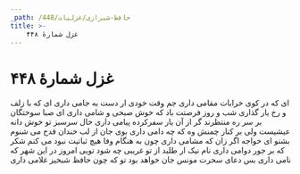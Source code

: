 ```yaml
---
_path: /حافظ-شیرازی/غزلیات/448
title: >-
    غزل شمارهٔ ۴۴۸
---
```

# غزل شمارهٔ ۴۴۸

ای که در کوی خرابات مقامی داری
جم وقت خودی ار دست به جامی داری
ای که با زلف و رخ یار گذاری شب و روز
فرصتت باد که خوش صبحی و شامی داری
ای صبا سوختگان بر سر ره منتظرند
گر از آن یار سفرکرده پیامی داری
خال سرسبز تو خوش دانه عیشیست ولی
بر کنار چمنش وه که چه دامی داری
بوی جان از لب خندان قدح می شنوم
بشنو ای خواجه اگر زان که مشامی داری
چون به هنگام وفا هیچ ثباتیت نبود
می کنم شکر که بر جور دوامی داری
نام نیک ار طلبد از تو غریبی چه شود
تویی امروز در این شهر که نامی داری
بس دعای سحرت مونس جان خواهد بود
تو که چون حافظ شبخیز غلامی داری
